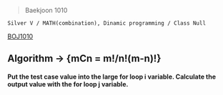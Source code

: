 >Baekjoon 1010

```Silver V / MATH(combination), Dinamic programming / Class Null```

[BOJ1010](https://www.acmicpc.net/problem/1010)<br>
<h2> Algorithm -> {mCn = m!/n!(m-n)!}

<h4> Put the test case value into the large for loop i variable. Calculate the output value with the for loop j variable.
